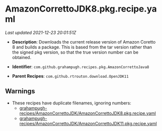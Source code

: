# AmazonCorrettoJDK8.pkg.recipe.yaml

_Last updated 2021-12-23 20:01:51Z_

- **Description**: Downloads the current release version of Amazon Coretto 8 and builds a package. This is based from the tar version rather than the signed pkg version, so that the true version number can be obtained.

- **Identifier**: `com.github.grahampugh.recipes.pkg.AmazonCorrettoJava8`

- **Parent Recipes**: `com.github.rtrouton.download.OpenJDK11`


## Warnings

- These recipes have duplicate filenames, ignoring numbers:
    - [grahampugh-recipes/AmazonCorrettoJDK/AmazonCorrettoJDK8.pkg.recipe.yaml](/autopkg-dupe-tracker/grahampugh-recipes/AmazonCorrettoJDK/AmazonCorrettoJDK8.pkg.recipe.yaml)
    - [grahampugh-recipes/AmazonCorrettoJDK/AmazonCorrettoJDK11.pkg.recipe.yaml](/autopkg-dupe-tracker/grahampugh-recipes/AmazonCorrettoJDK/AmazonCorrettoJDK11.pkg.recipe.yaml)
